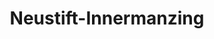---
title: Neustift-Innermanzing
url: /neustift-innermanzing/
latitude: 48.133
longitude: 15.914
---